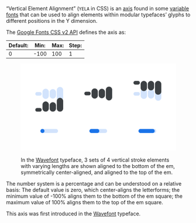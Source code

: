
“Vertical Element Alignment” (`YELA` in CSS) is an [axis](/glossary/axis_in_variable_fonts) found in some [variable fonts](/glossary/variable_fonts) that can be used to align elements within modular typefaces’ glyphs to different positions in the Y dimension.

The [Google Fonts CSS v2 API](https://developers.google.com/fonts/docs/css2) defines the axis as:

| Default: | Min: | Max: | Step: |
| --- | --- | --- | --- |
| 0 | -100 | 100 | 1 |

<figure>

![An image showing two type specimens, each with an axis slider underneath. The specimen on the left shows the effects of the axis’ lowest value. The specimen on the right shows the effects of the axis’ highest value.](images/thumbnail.svg)

<figcaption>In the <a href="https://fonts.google.com/specimen/Wavefont">Wavefont</a> typeface, 3 sets of 4 vertical stroke elements with varying lengths are shown aligned to the bottom of the em, symmetrically center-aligned, and aligned to the top of the em.</figcaption>
</figure>

The number system is a percentage and can be understood on a relative basis: The default value is zero, which center-aligns the letterforms; the minimum value of -100% aligns them to the bottom of the em square; the maximum value of 100% aligns them to the top of the em square. 

This axis was first introduced in the [Wavefont](https://fonts.google.com/specimen/Wavefont) typeface.